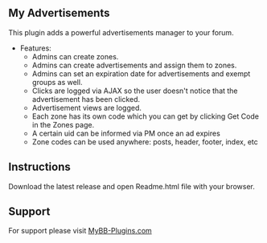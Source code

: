 ## My Advertisements

This plugin adds a powerful advertisements manager to your forum.

* Features:
	* Admins can create zones.
	* Admins can create advertisements and assign them to zones.
	* Admins can set an expiration date for advertisements and exempt groups as well.
	* Clicks are logged via AJAX so the user doesn't notice that the advertisement has been clicked.
	* Advertisement views are logged.
	* Each zone has its own code which you can get by clicking Get Code in the Zones page.
	* A certain uid can be informed via PM once an ad expires
	* Zone codes can be used anywhere: posts, header, footer, index, etc

## Instructions

Download the latest release and open Readme.html file with your browser.

## Support
For support please visit [MyBB-Plugins.com](http://forums.mybb-plugins.com/ "MyBB-Plugins.com")